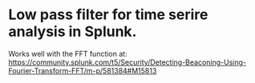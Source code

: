 # Low pass filter for time serire analysis in Splunk.

Works well with the FFT function at: https://community.splunk.com/t5/Security/Detecting-Beaconing-Using-Fourier-Transform-FFT/m-p/581384#M15813
